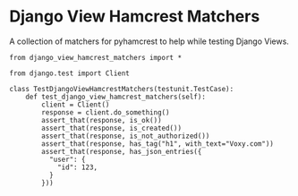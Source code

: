 # Django View Hamcrest Matchers

A collection of matchers for pyhamcrest to help while testing Django Views.


    from django_view_hamcrest_matchers import *

    from django.test import Client

    class TestDjangoViewHamcrestMatchers(testunit.TestCase):
        def test_django_view_hamcrest_matchers(self):
            client = Client()
            response = client.do_something()
            assert_that(response, is_ok())
            assert_that(response, is_created())
            assert_that(response, is_not_authorized())
            assert_that(response, has_tag("h1", with_text="Voxy.com"))
            assert_that(response, has_json_entries({
              "user": {
                "id": 123,
              }
            }))


